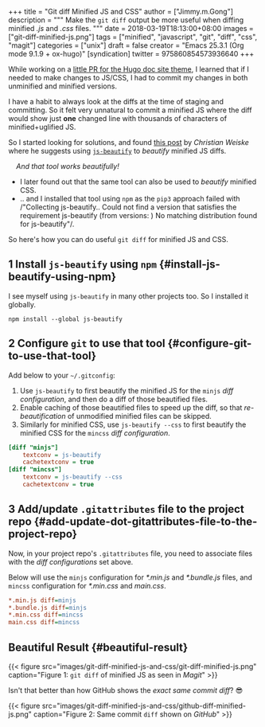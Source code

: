 +++
title = "Git diff Minified JS and CSS"
author = ["Jimmy.m.Gong"]
description = """
  Make the `git diff` output be more useful when diffing minified _.js_
  and _.css_ files.
  """
date = 2018-03-19T18:13:00+08:00
images = ["git-diff-minified-js.png"]
tags = ["minified", "javascript", "git", "diff", "css", "magit"]
categories = ["unix"]
draft = false
creator = "Emacs 25.3.1 (Org mode 9.1.9 + ox-hugo)"
[syndication]
  twitter = 975860854573936640
+++

While working on a [little PR for the Hugo doc site theme](https://github.com/gohugoio/gohugoioTheme/pull/84), I learned
that if I needed to make changes to JS/CSS, I had to commit my changes
in both unminified and minified versions.

I have a habit to always look at the diffs at the time of staging and
committing. So it felt very unnatural to commit a minified JS where
the diff would show just **one** changed line with thousands of
characters of minified+uglified JS.

So I started looking for solutions, and found [this post](https://cweiske.de/tagebuch/git-diff-minified-js.htm) by _Christian
Weiske_ where he suggests using [`js-beautify`](https://github.com/beautify-web/js-beautify) to _beautify_ minified
JS diffs.

&nbsp;&nbsp;&nbsp;&nbsp;_And that tool works beautifully!_<br />

-   I later found out that the same tool can also be used to _beautify_
    minified CSS.
-   .. and I installed that tool using `npm` as the `pip3` approach
    failed with /"Collecting js-beautify.. Could not find a version that
    satisfies the requirement js-beautify (from versions: ) No matching
    distribution found for js-beautify"/.

So here's how you can do useful `git diff` for minified JS and CSS.


## <span class="section-num">1</span> Install `js-beautify` using `npm` {#install-js-beautify-using-npm}

I see myself using `js-beautify` in many other projects too. So I
installed it globally.

```text
npm install --global js-beautify
```


## <span class="section-num">2</span> Configure `git` to use that tool {#configure-git-to-use-that-tool}

Add below to your `~/.gitconfig`:

1.  Use `js-beautify` to first beautify the minified JS for the `minjs`
    _diff configuration_, and then do a diff of those beautified files.
2.  Enable caching of those beautified files to speed up the diff, so
    that _re-beautification_ of unmodified minified files can be
    skipped.
3.  Similarly for minified CSS, use `js-beautify --css` to first
    beautify the minified CSS for the `mincss` _diff configuration_.

```ini
[diff "minjs"]
    textconv = js-beautify
    cachetextconv = true
[diff "mincss"]
    textconv = js-beautify --css
    cachetextconv = true
```


## <span class="section-num">3</span> Add/update `.gitattributes` file to the project repo {#add-update-dot-gitattributes-file-to-the-project-repo}

Now, in your project repo's `.gitattributes` file, you need to
associate files with the _diff configurations_ set above.

Below will use the `minjs` configuration for _\*.min.js_ and
_\*.bundle.js_ files, and `mincss` configuration for _\*.min.css_ and
_main.css_.

```ini
*.min.js diff=minjs
*.bundle.js diff=minjs
*.min.css diff=mincss
main.css diff=mincss
```


## Beautiful Result {#beautiful-result}

<a id="org43bd7f8"></a>

{{< figure src="images/git-diff-minified-js-and-css/git-diff-minified-js.png" caption="Figure 1: `git diff` of minified JS as seen in _Magit_" >}}

Isn't that better than how GitHub shows the _exact same commit
diff_? :sunglasses:

<a id="org6927e9c"></a>

{{< figure src="images/git-diff-minified-js-and-css/github-diff-minified-js.png" caption="Figure 2: Same commit `diff` shown on _GitHub_" >}}

[//]: # "Exported with love from a post written in Org mode"
[//]: # "- https://github.com/yssource/home"
